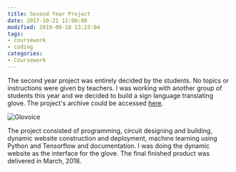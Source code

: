 ```yaml
---
title: Second Year Project
date: 2017-10-21 12:00:00
modified: 2019-09-18 13:23:04
tags:
- coursework
- coding
categories:
- Coursework
---
```


The second year project was entirely decided by the students. No topics or instructions were given by teachers. I was working with another group of students this year and we decided to build a sign language translating glove. The project's archive could be accessed [here](https://wilsonwang881.github.io/Glovoice/).

<!--more-->

![Glovoice](Glovoice.jpg)

The project consisted of programming, circuit designing and building, dynamic website construction and deployment, machine learning using Python and Tensorflow and documentation. I was doing the dynamic website as the interface for the glove. The final finished product was delivered in March, 2018.
